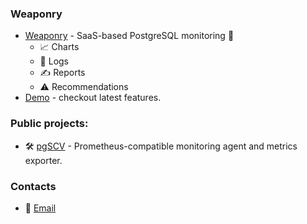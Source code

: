 ### Weaponry 

- [Weaponry](https://weaponry.io) - SaaS-based PostgreSQL monitoring 🐘
  - 📈 Charts
  - 📖 Logs
  - ✍️ Reports 
  - ⚠️ Recommendations
- [Demo](https://demo.weaponry.io) - checkout latest features.

### Public projects:
- 🛠 [pgSCV](https://github.com/weaponry/pgscv) - Prometheus-compatible monitoring agent and metrics exporter.  

### Contacts
- 📨 [Email](mailto:team@weaponry.io)

